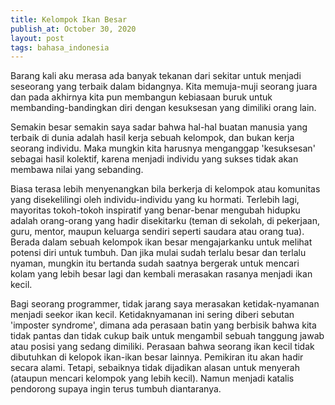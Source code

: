 ```yaml
---
title: Kelompok Ikan Besar
publish_at: October 30, 2020
layout: post
tags: bahasa_indonesia
---
```


Barang kali aku merasa ada banyak tekanan dari sekitar untuk menjadi seseorang yang  terbaik dalam bidangnya. Kita memuja-muji seorang juara dan pada akhirnya kita pun membangun kebiasaan buruk untuk membanding-bandingkan diri dengan kesuksesan yang dimiliki orang lain.

Semakin besar semakin saya sadar bahwa hal-hal buatan manusia yang terbaik di dunia adalah hasil kerja sebuah kelompok, dan bukan kerja seorang individu. Maka mungkin kita harusnya menganggap 'kesuksesan' sebagai hasil kolektif, karena menjadi individu yang sukses tidak akan membawa nilai yang sebanding.

Biasa terasa lebih menyenangkan bila berkerja di kelompok atau komunitas yang disekelilingi oleh individu-individu yang ku hormati. Terlebih lagi, mayoritas tokoh-tokoh inspiratif yang benar-benar mengubah hidupku adalah orang-orang yang hadir disekitarku (teman di sekolah, di pekerjaan, guru, mentor, maupun keluarga sendiri seperti saudara atau orang tua). Berada dalam sebuah kelompok ikan besar mengajarkanku untuk melihat potensi diri untuk tumbuh. Dan jika mulai sudah terlalu besar dan terlalu nyaman, mungkin itu bertanda sudah saatnya bergerak untuk mencari kolam yang lebih besar lagi dan kembali merasakan rasanya menjadi ikan kecil.

Bagi seorang programmer, tidak jarang saya merasakan ketidak-nyamanan menjadi seekor ikan kecil. Ketidaknyamanan ini sering diberi sebutan 'imposter syndrome', dimana ada perasaan batin yang berbisik bahwa kita tidak pantas dan tidak cukup baik untuk mengambil sebuah tanggung jawab atau posisi yang sedang dimiliki. Perasaan bahwa seorang ikan kecil tidak dibutuhkan di kelopok ikan-ikan besar lainnya. Pemikiran itu akan hadir secara alami. Tetapi, sebaiknya tidak dijadikan alasan untuk menyerah (ataupun mencari kelompok yang lebih kecil). Namun menjadi katalis pendorong supaya ingin terus tumbuh diantaranya.
